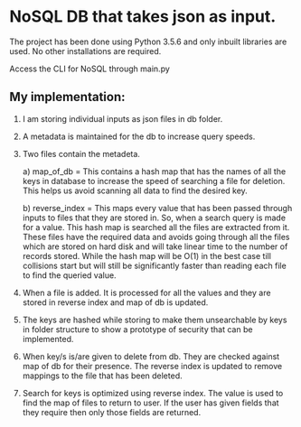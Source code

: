 NoSQL DB that takes json as input. 
==================================

The project has been done using Python 3.5.6 and only inbuilt libraries are used.
No other installations are required.

Access the CLI for NoSQL through main.py

## My implementation:

1) I am storing individual inputs as json files in db folder. 

2) A metadata is maintained for the db to increase query speeds.

3) Two files contain the metadeta.

    a) map_of_db = This contains a hash map that has the names of all the keys in database to increase
                   the speed of searching a file for deletion. This helps us avoid scanning all data 
                   to find the desired key. 

    b) reverse_index = This maps every value that has been passed through inputs to files that they are 
                       stored in. So, when a search query is made for a value. This hash map is searched
                       all the files are extracted from it. These files have the required data and avoids
                       going through all the files which are stored on hard disk and will take linear time
                       to the number of records stored. While the hash map will be O(1) in the best case till
                       collisions start but will still be significantly faster than reading each file to find the queried value.
    
4) When a file is added. It is processed for all the values and they are stored in reverse index and map of db is updated. 

5) The keys are hashed while storing to make them unsearchable by keys in folder structure to show a prototype of security that can be implemented.

6) When key/s is/are given to delete from db. They are checked against map of db for their presence. The reverse index is updated to remove mappings to the file that has been deleted.

7) Search for keys is optimized using reverse index. The value is used to find the map of files to return to user. If the user has given fields that they require then only those fields are returned. 